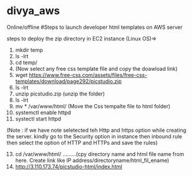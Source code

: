 # divya_aws
Online/offline
#Steps to launch developer html templates on AWS server


steps to deploy the zip directory in EC2 instance (Linux OS)=>

1) mkdir temp
2) ls -lrt
3) cd temp/
4) (Now select any free css template file and copy the doawload link)
5) wget https://www.free-css.com/assets/files/free-css-templates/download/page292/picstudio.zip
6) ls -lrt
7) unzip picstudio.zip            (unzip the folder)
8) ls -lrt
9) mv * /var/www/html/        (Move the Css tempalte file to html folder)
10) systemctl enable httpd
11) systectl start httpd

(Note : if we have note seletected teh Http and https option while creating the server. kindly go to the Security option in instance then inbound rule  then select the option of HTTP and HTTPs and save the rules)


13) cd /var/www/html/    .........(cpy directory name and html file name from here. Create link like IP address/directoryname/html_fil_ename)
14) http://3.110.173.74/picstudio-html/index.html
